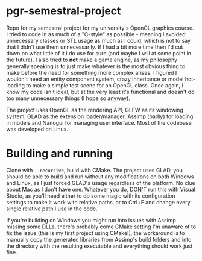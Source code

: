 # pgr-semestral-project
Repo for my semestral project for my university's OpenGL graphics course. I tried to code in as much of a "C-style" 
as possible - meaning I avoided unnecessary classes or STL usage as much as I could, which is not to say that I didn't use them unnecessarily.
If I had a bit more time then I'd cut down on what little of it I do use for sure (and maybe I will at some point in the future).
I also tried to **not** make a game engine, as my philosophy generally speaking is to just make whatever is the most obvious thing to make
before the need for something more complex arises. I figured I wouldn't need an entity component system, crazy inheritance or model hot-loading
to make a simple test scene for an OpenGL class. Once again, I know my code isn't ideal, but at the very least it's functional 
and doesn't do too many unnecessary things (I hope so anyway).

The project uses OpenGL as the rendering API, GLFW as its windowing system, GLAD as the extension loader/manager, 
Assimp (badly) for loading in models and Nanogui for managing user interface. Most of the codebase was developed on Linux.

# Building and running
Clone with `--recursive`, build with CMake. The project uses GLAD, you should be able to build and run without any modifications on both
Windows and Linux, as I just forced GLAD's usage regardless of the platform. No clue about Mac as I don't have one. Whatever you do,
DON'T run this with Visual Studio, as you'll need either to do some magic with its configuration settings to make it work with relative paths,
or to Ctrl+F and change every single relative path I use in the code.

If you're building on Windows you might run into issues with Assimp missing some DLLs, there's probably come CMake setting I'm unaware of to 
fix the issue (this is my first project using CMake!), the workaround is to manually copy the generated libraries from Assimp's build folders
and into the directory with the resulting executable and everything should work just fine.
